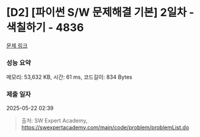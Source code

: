 # [D2] [파이썬 S/W 문제해결 기본] 2일차 - 색칠하기 - 4836 

[문제 링크](https://swexpertacademy.com/main/code/problem/problemDetail.do?contestProbId=AWTLZMRKpsYDFAVT) 

### 성능 요약

메모리: 53,632 KB, 시간: 61 ms, 코드길이: 834 Bytes

### 제출 일자

2025-05-22 02:39



> 출처: SW Expert Academy, https://swexpertacademy.com/main/code/problem/problemList.do
